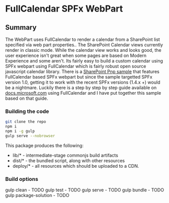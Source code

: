 # FullCalendar SPFx WebPart

## Summary

The WebPart uses FullCalendar to render a calendar from a SharePoint list specified via web part properties..
The SharePoint Calendar views currently render in classic mode. While the calendar view works and looks good, the user experience isn't great when some pages are based on Modern Experience and some aren't. Its fairly easy to build a custom calendar using SPFx webpart using FullCalendar which is fairly robust open source javascript calendar library. There is a [SharePoint Pnp sample](https://github.com/SharePoint/sp-dev-fx-webparts/edit/master/samples/js-modern-calendar) that features FullCalendar based SPFx webpart but since the sample targetted SPFx version 1.0, getting it to work with the recent SPFx versions (1.4.x +) would be a nightmare. Luckily there is a step by step by step guide available on [docs.microsoft.com](https://docs.microsoft.com/en-us/sharepoint/dev/spfx/web-parts/guidance/migrate-jquery-fullcalendar-script-to-spfx) using FullCalendar and I have put together this sample based on that guide. 

### Building the code

```bash
git clone the repo
npm i
npm i -g gulp
gulp serve --nobrowser
```

This package produces the following:

* lib/* - intermediate-stage commonjs build artifacts
* dist/* - the bundled script, along with other resources
* deploy/* - all resources which should be uploaded to a CDN.

### Build options

gulp clean - TODO
gulp test - TODO
gulp serve - TODO
gulp bundle - TODO
gulp package-solution - TODO
